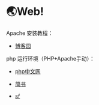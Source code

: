 # :earth_asia:Web!



Apache 安装教程：

- [博客园](https://www.cnblogs.com/yerenyuan/p/5460336.html)

php 运行环境（PHP+Apache手动）：

- [php中文网](https://www.php.cn/php-weizijiaocheng-395300.html)

- [简书](https://www.jianshu.com/p/cc51f71c232f)

- [sf](https://segmentfault.com/a/1190000003409708)